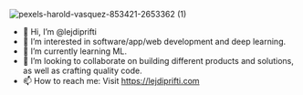 ![pexels-harold-vasquez-853421-2653362 (1)](https://github.com/user-attachments/assets/c84e1871-a684-4aa0-be8b-be9ef706547f)

- 👋 Hi, I’m @lejdiprifti
- 👀 I’m interested in software/app/web development and deep learning.
- 🌱 I’m currently learning ML.
- 💞️ I’m looking to collaborate on building different products and solutions, as well as crafting quality code.
- 📫 How to reach me: Visit https://lejdiprifti.com
<!---
lejdiprifti/lejdiprifti is a ✨ special ✨ repository because its `README.md` (this file) appears on your GitHub profile.
You can click the Preview link to take a look at your changes.
--->
